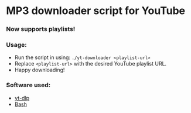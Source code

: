 # MP3 downloader script for YouTube

### Now supports playlists!

### Usage:
- Run the script in using: `./yt-downloader <playlist-url>`
- Replace `<playlist-url>` with the desired YouTube playlist URL.
- Happy downloading!

### Software used:
- [yt-dlp](https://github.com/yt-dlp/yt-dlp/)
- [Bash](https://www.gnu.org/software/bash/)
